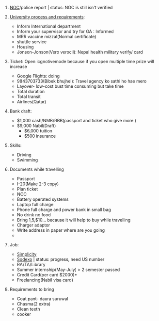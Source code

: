 1. [NOC](https://noc.moest.gov.np/profile)/police report | status: NOC is still isn't verified
2. [University process and requirements](https://www.usd.edu/Admissions-and-Aid/International-Admissions/International-Graduate-Student-Checklist): 
    * Inform International department
    * Inform your supervisor and try for GA : Informed
    * MRR vaccine mizzal(Normal certificate)
    * shuttle service
    * Housing
    * Jonson-Jonson(Vero verocil): Nepal health military verify/ card
3. Ticket: Open icgnotivemode because if you open multiple time prize will increase
    * Google Flights: doing
    * 9843703733(Bibek bhujhel): Travel agency ko sathi ho hae mero
    * Layover- low-cost bust time consuming but take time
    * Total duration
    * Total transit
    * Airlines(Qatar)
4. Bank draft: 
    * $1,000 cash/NMB/RBB(passport and ticket who give more )
    * $9,000 Nabil(Draft)
       * $6,000 tuition
       * $500 insurance

5. Skills:
    * Driving
    * Swimming

6. Documents while travelling
    * Passport
    * I-20(Make 2-3 copy)
    * Plan ticket
    * NOC
    * Battery operated systems
    * Laptop full charge
    * Phone full charge and power bank in small bag
    * No drink no food
    * Bring $1,$5,$10... because it will help to buy while travelling
    * Charger adaptor
    * Write address in paper where are you going
    * 
8. Job:
    * [Simplicity](https://www.symplicity.com/?fbclid=IwAR2kD8iglqa3rhMBSsuIsW0gb6DzPBofka8D8nXGNNqnPOOhGmUhWtXXEIM)
    * [Sodexo](https://login.icims.com/u/login/identifier?state=hqFo2SA2bWJhNDRhUHlJTXNxRTEybG4yUklsZlhWZ1Z6OFBHNqFur3VuaXZlcnNhbC1sb2dpbqN0aWTZIDctc1ZVaEZ4MzRsQmUtTkg0bW1oTFVsbG9NWHFwdlByo2NpZNkgS0pBOTVEeEhPUE5PNTZVYU5SZFJZNTdwem42Q01IY22lb3JnaWS0b3JnX3lwSERZQVdBU01vR200b0enb3JnbmFtZaZzb2RleG8) | status: progress, need US number
    * RA/TA/Library
    * Summer internship(May-July) > 2 semester passed
    * Credit Card(per card $2000)*
    * Freelancing(Nabil visa card)
9. Requirements to bring
    * Coat pant- daura suruwal
    * Chasma(2 extra)
    * Clean teeth
    * cooker

